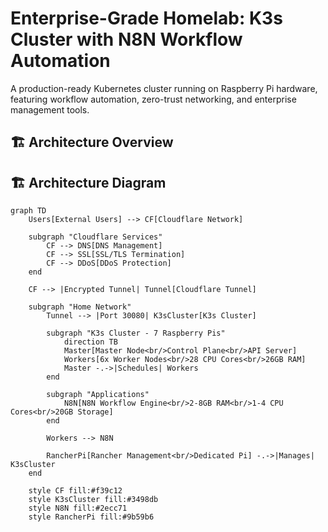 # Enterprise-Grade Homelab: K3s Cluster with N8N Workflow Automation

A production-ready Kubernetes cluster running on Raspberry Pi hardware, featuring workflow automation, zero-trust networking, and enterprise management tools.

## 🏗️ Architecture Overview

## 🏗️ Architecture Diagram
```mermaid
graph TD
    Users[External Users] --> CF[Cloudflare Network]
    
    subgraph "Cloudflare Services"
        CF --> DNS[DNS Management]
        CF --> SSL[SSL/TLS Termination]
        CF --> DDoS[DDoS Protection]
    end
    
    CF --> |Encrypted Tunnel| Tunnel[Cloudflare Tunnel]
    
    subgraph "Home Network"
        Tunnel --> |Port 30080| K3sCluster[K3s Cluster]
        
        subgraph "K3s Cluster - 7 Raspberry Pis"
            direction TB
            Master[Master Node<br/>Control Plane<br/>API Server] 
            Workers[6x Worker Nodes<br/>28 CPU Cores<br/>26GB RAM]
            Master -.->|Schedules| Workers
        end
        
        subgraph "Applications"
            N8N[N8N Workflow Engine<br/>2-8GB RAM<br/>1-4 CPU Cores<br/>20GB Storage]
        end
        
        Workers --> N8N
        
        RancherPi[Rancher Management<br/>Dedicated Pi] -.->|Manages| K3sCluster
    end
    
    style CF fill:#f39c12
    style K3sCluster fill:#3498db
    style N8N fill:#2ecc71
    style RancherPi fill:#9b59b6
